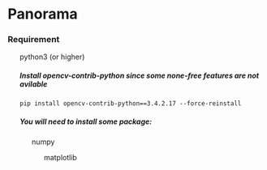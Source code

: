 # Panorama

### Requirement
<ul>python3 (or higher)

##### *Install opencv-contrib-python since some none-free features are not avilable*

    pip install opencv-contrib-python==3.4.2.17 --force-reinstall

##### You will need to install some package:
<ul>numpy
<ul>matplotlib


